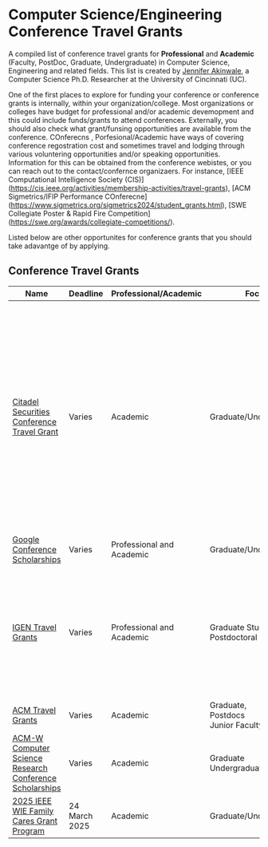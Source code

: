 # Computer Science/Engineering Conference Travel Grants


A compiled list of conference travel grants for **Professional** and **Academic** (Faculty, PostDoc, Graduate, Undergraduate) in Computer Science, Engineering and related fields. This list is created by [Jennifer Akinwale](https://jennifernakinwale.netlify.app/), a Computer Science Ph.D. Researcher at the University of Cincinnati (UC).

One of the first places to explore for funding your conference or conference grants is internally, within your organization/college. Most organizations or colleges have budget for professional and/or academic devemopment and this could include funds/grants to attend conferences. Externally, you should also check what grant/funsing opportunities are available from the conference. COnferecns , Porfesional/Academic have ways of covering conference regostration cost and sometimes  travel and lodging through various voluntering opportunities and/or speaking opportunities. Information for this can be obtained from the conference webistes, or you can reach out to the contact/confernce organizaers. For instance, [IEEE Computational Intelligence Society (CIS)] (https://cis.ieee.org/activities/membership-activities/travel-grants), [ACM Sigmetrics/IFIP Performance COnferecne] (https://www.sigmetrics.org/sigmetrics2024/student_grants.html), [SWE Collegiate Poster & Rapid Fire Competition] (https://swe.org/awards/collegiate-competitions/).

Listed below are other opportunites for conference grants that you should take adavantge of by applying. 


## Conference Travel Grants
| Name                                               | Deadline         | Professional/Academic | Focus                  | Additional                                                                                  |
| -------------------------------------------------- | ---------------- | --------------------- | ---------------------- | ------------------------------------------------------------------------------------------- |
| [Citadel Securities Conference Travel Grant](https://www.citadelsecurities.com/careers/students/conference-travel-grant/) | Varies           | Academic              | Graduate/Undergraduate | Grace Hopper Celebration,  <br> NeurIPS – Conference on Neural Information Processing Systems,  <br> Joint March Meeting and April Meeting – Global Physics Summit <br> ICLR – International Conference on Learning Representations, ICML – International Conference of Machine Learning |
| [Google Conference Scholarships](https://buildyourfuture.withgoogle.com/scholarships/google-conference-scholarships) | Varies           | Professional and Academic | Graduate/Undergraduate |                                                                                             |
| [IGEN Travel Grants](https://igenetwork.org/travel-grants) | Varies           | Professional and Academic | Graduate Student or Postdoctoral | IGEN AMT Partner organizations (AAS, ACS, AMS, APS, MRS, AGU, USC Research Hub, University of Wisconsin Madison CIMER, RIT Inclusive Practices Hub, WestEd) |
| [ACM Travel Grants](https://www.acm.org/conferences/data-science-summit/data-science-summit-student-travel-grants) | Varies           | Academic              | Graduate, <br> Postdocs <br> Junior Faculty |                                                                                             |
| [ACM-W Computer Science Research Conference Scholarships](https://women.acm.org/scholarships/) | Varies           | Academic              | Graduate  <br> Undergraduate |                                                                                             |
| [2025 IEEE WIE Family Cares Grant Program](https://wie.ieee.org/grants-scholarships/family-cares-grant/?utm_source=newsletter&utm_medium=email&utm_campaign=social+media) | 24 March 2025     | Academic              | Graduate/Undergraduate |                                                                                             |

